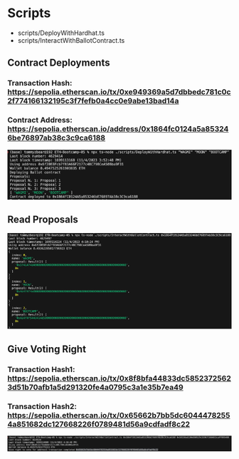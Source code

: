# Scripts

- scripts/DeployWithHardhat.ts
- scripts/InteractWithBallotContract.ts

## Contract Deployments

### Transaction Hash: https://sepolia.etherscan.io/tx/0xe949369a5d7dbbedc781c0c2f774166132195c3f7fefb0a4cc0e9abe13bad14a

### Contract Address: https://sepolia.etherscan.io/address/0x1864fc0124a5a853246be76897ab38c3c9ca6188

![Screenshot](screenshots/deploy_contract.png)

## Read Proposals

![Screenshot](screenshots/read_proposal_names.png)

## Give Voting Right

### Transaction Hash1: https://sepolia.etherscan.io/tx/0x8f8bfa44833dc58523725623d51b70afb1a5d291320fe4a0795c3a1e35b7ea49

### Transaction Hash2: https://sepolia.etherscan.io/tx/0x65662b7bb5dc60444782554a851682dc127668226f0789481d56a9cdfadf8c22

![Screenshot](screenshots/give_voting_right.png)
